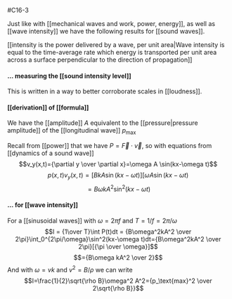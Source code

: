 #C16-3

Just like with [[mechanical waves and work, power, energy]], as well as [[wave intensity]] we have the following results for [[sound waves]].

[[intensity is the power delivered by a wave, per unit area|Wave intensity is equal to the time-average rate which energy is transported per unit area across a surface perpendicular to the direction of propagation]]

#### ... measuring the [[sound intensity level]]
This is written in a way to better corroborate scales in [[loudness]].

#### [[derivation]] of [[formula]]
We have the [[amplitude]] $A$ equivalent to the [[pressure|pressure amplitude]] of the [[longitudinal wave]] $p_\text{max}$

Recall from [[power]] that we have $P = \vec{F} \cdot \vec{v}$, so with equations from [[dynamics of a sound wave]]
$$v_y(x,t)={\partial y \over \partial x}=\omega A \sin(kx-\omega t)$$
$$p(x,t)v_y(x,t)=[BkA\sin(kx-\omega t)][\omega A\sin(kx-\omega t)$$$$=B\omega kA^2\sin^2(kx-\omega t)$$
#### ... for [[wave intensity]]
For a [[sinusoidal waves]] with $\omega = 2\pi f$ and  $T=1 / f = 2\pi / \omega$
$$I = {1\over T}\int P(t)dt = {B\omega^2kA^2 \over 2\pi}\int_0^{2\pi/\omega}\sin^2(kx-\omega t)dt={B\omega^2kA^2 \over 2\pi}[{\pi \over \omega}]$$$$={B\omega kA^2 \over 2}$$
And with $\omega=vk$ and $v^2=B/\rho$ we can write $$I=\frac{1}{2}\sqrt{\rho B}\omega^2 A^2={p_\text{max}^2 \over 2\sqrt{\rho B}}$$
